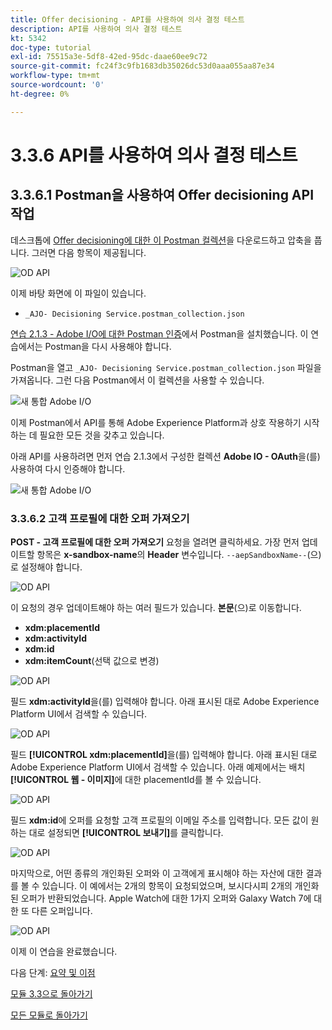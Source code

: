 ```yaml
---
title: Offer decisioning - API를 사용하여 의사 결정 테스트
description: API를 사용하여 의사 결정 테스트
kt: 5342
doc-type: tutorial
exl-id: 75515a3e-5df8-42ed-95dc-daae60ee9c72
source-git-commit: fc24f3c9fb1683db35026dc53d0aaa055aa87e34
workflow-type: tm+mt
source-wordcount: '0'
ht-degree: 0%

---
```


# 3.3.6 API를 사용하여 의사 결정 테스트

## 3.3.6.1 Postman을 사용하여 Offer decisioning API 작업

데스크톱에 [Offer decisioning에 대한 이 Postman 컬렉션](./../../../assets/postman/postman_offer-decisioning.zip)을 다운로드하고 압축을 풉니다. 그러면 다음 항목이 제공됩니다.

![OD API](./images/unzip.png)

이제 바탕 화면에 이 파일이 있습니다.

- `_AJO- Decisioning Service.postman_collection.json`

[연습 2.1.3 - Adobe I/O에 대한 Postman 인증](./../../../modules/rtcdp-b2c/module2.1/ex3.md)에서 Postman을 설치했습니다. 이 연습에서는 Postman을 다시 사용해야 합니다.

Postman을 열고 `_AJO- Decisioning Service.postman_collection.json` 파일을 가져옵니다. 그런 다음 Postman에서 이 컬렉션을 사용할 수 있습니다.

![새 통합 Adobe I/O](./images/postmanui.png)

이제 Postman에서 API를 통해 Adobe Experience Platform과 상호 작용하기 시작하는 데 필요한 모든 것을 갖추고 있습니다.

아래 API를 사용하려면 먼저 연습 2.1.3에서 구성한 컬렉션 **Adobe IO - OAuth**&#x200B;을(를) 사용하여 다시 인증해야 합니다.

![새 통합 Adobe I/O](./images/postmanui1.png)


### 3.3.6.2 고객 프로필에 대한 오퍼 가져오기

**POST - 고객 프로필에 대한 오퍼 가져오기** 요청을 열려면 클릭하세요. 가장 먼저 업데이트할 항목은 **x-sandbox-name**&#x200B;의 **Header** 변수입니다. `--aepSandboxName--`(으)로 설정해야 합니다.

![OD API](./images/api23.png)

이 요청의 경우 업데이트해야 하는 여러 필드가 있습니다. **본문**(으)로 이동합니다.

- **xdm:placementId**
- **xdm:activityId**
- **xdm:id**
- **xdm:itemCount**(선택 값으로 변경)

![OD API](./images/api24.png)

필드 **xdm:activityId**&#x200B;을(를) 입력해야 합니다. 아래 표시된 대로 Adobe Experience Platform UI에서 검색할 수 있습니다.

![OD API](./images/activityid.png)

필드 **[!UICONTROL xdm:placementId]**&#x200B;을(를) 입력해야 합니다. 아래 표시된 대로 Adobe Experience Platform UI에서 검색할 수 있습니다. 아래 예제에서는 배치 **[!UICONTROL 웹 - 이미지]**&#x200B;에 대한 placementId를 볼 수 있습니다.

![OD API](./images/placementid.png)

필드 **xdm:id**&#x200B;에 오퍼를 요청할 고객 프로필의 이메일 주소를 입력합니다. 모든 값이 원하는 대로 설정되면 **[!UICONTROL 보내기]**&#x200B;를 클릭합니다.

![OD API](./images/api24a.png)

마지막으로, 어떤 종류의 개인화된 오퍼와 이 고객에게 표시해야 하는 자산에 대한 결과를 볼 수 있습니다. 이 예에서는 2개의 항목이 요청되었으며, 보시다시피 2개의 개인화된 오퍼가 반환되었습니다. Apple Watch에 대한 1가지 오퍼와 Galaxy Watch 7에 대한 또 다른 오퍼입니다.

![OD API](./images/api25.png)

이제 이 연습을 완료했습니다.

다음 단계: [요약 및 이점](./summary.md)

[모듈 3.3으로 돌아가기](./offer-decisioning.md)

[모든 모듈로 돌아가기](./../../../overview.md)

